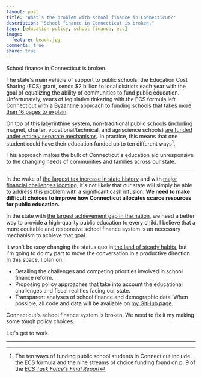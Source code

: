 ```yaml
---
layout: post
title: "What's the problem with school finance in Connecticut?"
description: "School finance in Connecticut is broken."
tags: [education policy, school finance, ecs]
image:
  feature: beach.jpg
comments: true
share: true  
---
```


School finance in Connecticut is broken. 

The state's main vehicle of support to public schools, the Education Cost Sharing (ECS) grant, sends $2 billion to local districts each year with the goal of equalizing the ability of communities to fund public education. Unfortunately, years of legislative tinkering with the ECS formula left Connecticut with [a Byzantine approach to funding schools that takes more than 16 pages to explain](ecsformula). 

On top of this labyrinthine system, non-traditional public schools (including magnet, charter, vocational/technical, and agriscience schools) [are funded under entirely separate mechanisms](ecstaskforce). In practice, this means that one student could have their education funded up to ten different ways[^1].

This approach makes the bulk of Connecticut's education aid unresponsive to the changing needs of communities and families across our state.

---

In the wake of [the largest tax increase in state history](tax) and with [major financial challenges looming](ctatrisk), it's not likely that our state will simply be able to address this problem with a significant cash infusion. **We need to make difficult choices to improve how Connecticut allocates scarce resources for public education.** 

In the state with [the largest achievement gap in the nation](achievementgap), we need a better way to provide a high-quality public education to every child. I believe that a more equitable and responsive school finance system is an necessary mechanism to achieve that goal. 

It won't be easy changing the status quo in [the land of steady habits](steadyhabits), but I'm going to do my part to move the conversation in a productive direction. In this space, I plan on:

- Detailing the challenges and competing priorities involved in school finance reform.
- Proposing policy approaches that take into account the educational challenges and fiscal realities facing our state.
- Transparent analyses of school finance and demographic data. When possible, all code and data will be available on [my GitHub page](github).

Connecticut's school finance system is broken. We need to fix it my making some tough policy choices.

Let's get to work.

---

[achievementgap]: http://webiva-downton.s3.amazonaws.com/696/f8/4/1276/4/2013_ConnCAN_NAEP_Snapshot.pdf

[ecsformula]: http://www.ctednews.com/ct-at-large/5-formulas-simpler-one-connecticuts-uses-fund-schools

[ecstaskforce]: http://www.cga.ct.gov/ed/CostSharing/Documents/2013/ECS%20TASK%20FORCE%20Final%20Report%201-23-13.pdf

[github]: https://github.com/alspur

[steadyhabits]: http://www.ctstatelibrary.org/node/2333

[tax]: http://www.nytimes.com/2011/05/03/nyregion/tax-increases-stand-out-in-connecticut-budget-deal.html

[^1]: The ten ways of funding public school students in Connecticut include the ECS formula and the nine streams of choice funding found on p. 9  of the [*ECS Task Force's Final Report*](http://www.cga.ct.gov/ed/CostSharing/Documents/2013/ECS%20TASK%20FORCE%20Final%20Report%201-23-13.pdf)
